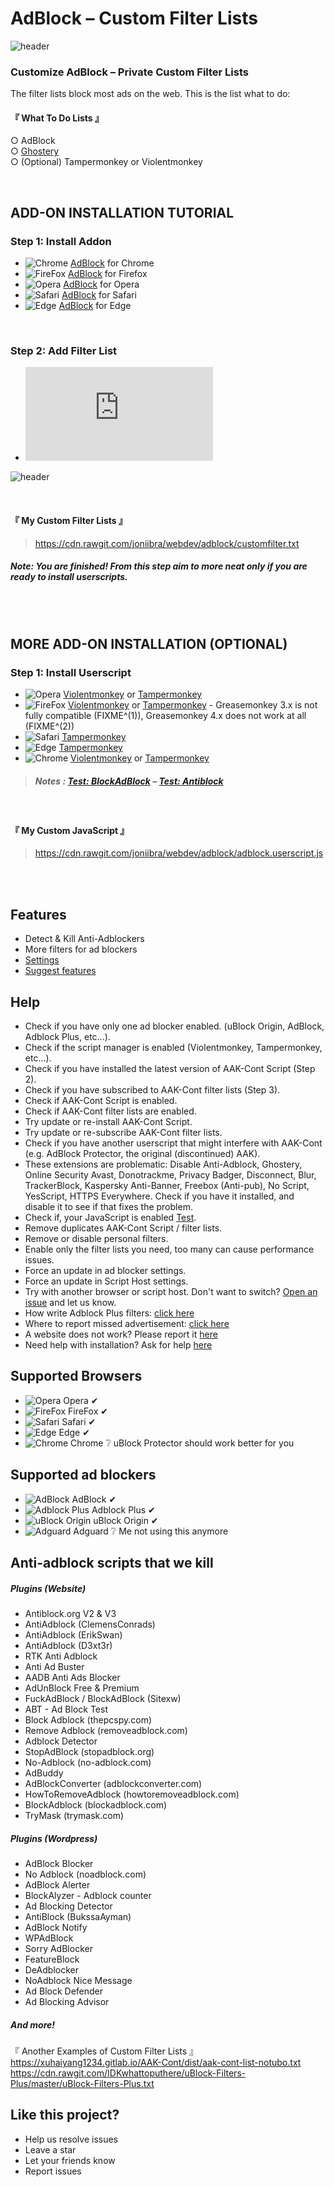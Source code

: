 # AdBlock – Custom Filter Lists

![header](images/header.png)


### Customize AdBlock – Private Custom Filter Lists

The filter lists block most ads on the web. This is the list what to do:

#### 『 What To Do Lists 』
○  AdBlock
<br />○  [Ghostery](https://ghostery.com)
<br />○  (Optional) Tampermonkey or Violentmonkey

<br />

## ADD-ON INSTALLATION TUTORIAL

### Step 1: Install Addon
* ![Chrome](images/browsers/chrome.png) [AdBlock](https://chrome.google.com/webstore/detail/adblock/gighmmpiobklfepjocnamgkkbiglidom) for Chrome
* ![FireFox](images/browsers/firefox.png) [AdBlock](https://addons.mozilla.org/en-US/firefox/addon/adblock-for-firefox/) for Firefox
* ![Opera](images/browsers/opera.png) [AdBlock](https://getadblock.com/opera/) for Opera
* ![Safari](images/browsers/safari.png) [AdBlock](https://getadblock.com/safari/) for Safari
* ![Edge](images/browsers/msedge.png) [AdBlock](https://getadblock.com/edge/) for Edge

<br />

### Step 2: Add Filter List

* ![Subscribe from GitLab](https://github.com/joniibra/webdev/blob/adblock/README.md#-my-custom-filter-lists-)

![header](images/adblockOptions.jpg)

<br />

#### 『 My Custom Filter Lists 』

> https://cdn.rawgit.com/joniibra/webdev/adblock/customfilter.txt

##### Note: You are finished! From this step aim to more neat only if you are ready to install userscripts.

<br /><br />

## MORE ADD-ON INSTALLATION (OPTIONAL)

### Step 1: Install Userscript

* ![Opera](images/browsers/opera.png) [Violentmonkey](https://addons.opera.com/extensions/details/violent-monkey/) or [Tampermonkey](https://addons.opera.com/extensions/details/tampermonkey-beta/)
* ![FireFox](images/browsers/firefox.png) [Violentmonkey](https://addons.mozilla.org/en-US/firefox/addon/violentmonkey/) or [Tampermonkey](https://addons.mozilla.org/firefox/addon/tampermonkey/) - Greasemonkey 3.x is not fully compatible (FIXME^(1)), Greasemonkey 4.x does not work at all (FIXME^(2))
* ![Safari](images/browsers/safari.png) [Tampermonkey](https://safari.tampermonkey.net/tampermonkey.safariextz)
* ![Edge](images/browsers/msedge.png) [Tampermonkey](https://www.microsoft.com/store/p/tampermonkey/9nblggh5162s)
* ![Chrome](images/browsers/chrome.png) [Violentmonkey](https://chrome.google.com/webstore/detail/violentmonkey/jinjaccalgkegednnccohejagnlnfdag) or [Tampermonkey](https://chrome.google.com/webstore/detail/tampermonkey/dhdgffkkebhmkfjojejmpbldmpobfkfo)

> ##### Notes : [Test: BlockAdBlock](https://blockadblock.com/) – [Test: Antiblock](http://antiblock.org/?p=v3&demo)

<br />

#### 『 My Custom JavaScript 』

> https://cdn.rawgit.com/joniibra/webdev/adblock/adblock.userscript.js

<br /><br />

## Features
* Detect & Kill Anti-Adblockers
* More filters for ad blockers
* [Settings](https://github.com/joniibra/webdev/adblock/#settings)
* [Suggest features](https://github.com/joniibra/webdev/adblock/issues)

## Help
* Check if you have only one ad blocker enabled. (uBlock Origin, AdBlock, Adblock Plus, etc...).
* Check if the script manager is enabled (Violentmonkey, Tampermonkey, etc...).
* Check if you have installed the latest version of AAK-Cont Script (Step 2).
* Check if you have subscribed to AAK-Cont filter lists (Step 3).
* Check if AAK-Cont Script is enabled.
* Check if AAK-Cont filter lists are enabled.
* Try update or re-install AAK-Cont Script.
* Try update or re-subscribe AAK-Cont filter lists.
* Check if you have another userscript that might interfere with AAK-Cont (e.g. AdBlock Protector, the original (discontinued) AAK).
* These extensions are problematic: Disable Anti-Adblock, Ghostery, Online Security Avast, Donotrackme, Privacy Badger, Disconnect, Blur, TrackerBlock, Kaspersky Anti-Banner, Freebox (Anti-pub), No Script, YesScript, HTTPS Everywhere.
Check if you have it installed, and disable it to see if that fixes the problem.
* Check if, your JavaScript is enabled [Test](http://activatejavascript.org/).
* Remove duplicates AAK-Cont Script / filter lists.
* Remove or disable personal filters.
* Enable only the filter lists you need, too many can cause performance issues.
* Force an update in ad blocker settings.
* Force an update in Script Host settings.
* Try with another browser or script host. Don't want to switch? [Open an issue](https://github.com/joniibra/webdev/adblock/issues) and let us know.
* How write Adblock Plus filters: [click here](https://adblockplus.org/en/filters)
* Where to report missed advertisement: [click here](https://forums.lanik.us/)
* A website does not work? Please report it [here](https://github.com/joniibra/webdev/adblock/issues)
* Need help with installation? Ask for help [here](https://github.com/joniibra/webdev/adblock/issues)

## Supported Browsers
* ![Opera](images/browsers/opera.png) Opera &#10004;
* ![FireFox](images/browsers/firefox.png) FireFox &#10004;
* ![Safari](images/browsers/safari.png) Safari &#10004;
* ![Edge](images/browsers/msedge.png) Edge &#10004;
* ![Chrome](images/browsers/chrome.png) Chrome ❔ uBlock Protector should work better for you

## Supported ad blockers
* ![AdBlock](images/addon/adblock.png) AdBlock &#10004;
* ![Adblock Plus](images/addon/adblock.plus.png) Adblock Plus &#10004;
* ![uBlock Origin](images/addon/ublock.origin.png) uBlock Origin &#10004;
* ![Adguard](images/addon/adguard.png) Adguard ❔ Me not using this anymore

## Anti-adblock scripts that we kill
##### Plugins (Website)
* Antiblock.org V2 & V3
* AntiAdblock (ClemensConrads)
* AntiAdblock (ErikSwan)
* AntiAdblock (D3xt3r)
* RTK Anti Adblock
* Anti Ad Buster
* AADB Anti Ads Blocker
* AdUnBlock Free & Premium
* FuckAdBlock / BlockAdBlock (Sitexw)
* ABT - Ad Block Test
* Block Adblock (thepcspy.com)
* Remove Adblock (removeadblock.com)
* Adblock Detector
* StopAdBlock (stopadblock.org)
* No-Adblock (no-adblock.com)
* AdBuddy
* AdBlockConverter (adblockconverter.com)
* HowToRemoveAdblock (howtoremoveadblock.com)
* BlockAdblock (blockadblock.com)
* TryMask (trymask.com)

##### Plugins (Wordpress)
* AdBlock Blocker
* No Adblock (noadblock.com)
* AdBlock Alerter
* BlockAlyzer - Adblock counter
* Ad Blocking Detector
* AntiBlock (BukssaAyman)
* AdBlock Notify
* WPAdBlock
* Sorry AdBlocker
* FeatureBlock
* DeAdblocker
* NoAdblock Nice Message
* Ad Block Defender
* Ad Blocking Advisor

##### And more!
『 Another Examples of Custom Filter Lists 』
<br />https://xuhaiyang1234.gitlab.io/AAK-Cont/dist/aak-cont-list-notubo.txt
<br />https://cdn.rawgit.com/IDKwhattoputhere/uBlock-Filters-Plus/master/uBlock-Filters-Plus.txt
<br />

## Like this project?
* Help us resolve issues
* Leave a star
* Let your friends know
* Report issues
